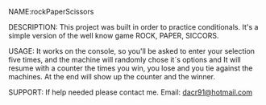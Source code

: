 NAME:rockPaperScissors

DESCRIPTION: This project was built in order to practice conditionals. It's a simple version of the well know game ROCK, PAPER, SICCORS.

USAGE: It works on the console, so you'll be asked to enter your selection five times, and the machine will randomly chose it´s options and It will resume
       with a counter the times you win, you lose and you tie against the machines. At the end will show up the counter and the winner.

SUPPORT: If help needed please contact me. Email: dacr91@hotmail.com

